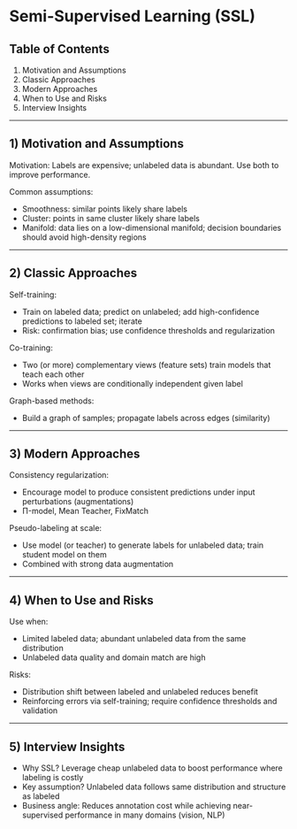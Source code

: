 # Semi-Supervised Learning (SSL)

## Table of Contents
1. Motivation and Assumptions
2. Classic Approaches
3. Modern Approaches
4. When to Use and Risks
5. Interview Insights

---

## 1) Motivation and Assumptions

Motivation: Labels are expensive; unlabeled data is abundant. Use both to improve performance.

Common assumptions:
- Smoothness: similar points likely share labels
- Cluster: points in same cluster likely share labels
- Manifold: data lies on a low-dimensional manifold; decision boundaries should avoid high-density regions

---

## 2) Classic Approaches

Self-training:
- Train on labeled data; predict on unlabeled; add high-confidence predictions to labeled set; iterate
- Risk: confirmation bias; use confidence thresholds and regularization

Co-training:
- Two (or more) complementary views (feature sets) train models that teach each other
- Works when views are conditionally independent given label

Graph-based methods:
- Build a graph of samples; propagate labels across edges (similarity)

---

## 3) Modern Approaches

Consistency regularization:
- Encourage model to produce consistent predictions under input perturbations (augmentations)
- Π-model, Mean Teacher, FixMatch

Pseudo-labeling at scale:
- Use model (or teacher) to generate labels for unlabeled data; train student model on them
- Combined with strong data augmentation

---

## 4) When to Use and Risks

Use when:
- Limited labeled data; abundant unlabeled data from the same distribution
- Unlabeled data quality and domain match are high

Risks:
- Distribution shift between labeled and unlabeled reduces benefit
- Reinforcing errors via self-training; require confidence thresholds and validation

---

## 5) Interview Insights

- Why SSL? Leverage cheap unlabeled data to boost performance where labeling is costly
- Key assumption? Unlabeled data follows same distribution and structure as labeled
- Business angle: Reduces annotation cost while achieving near-supervised performance in many domains (vision, NLP)
